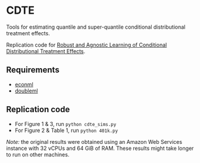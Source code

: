 # CDTE

Tools for estimating quantile and super-quantile conditional distributional treatment effects.

Replication code for [Robust and Agnostic Learning of Conditional Distributional Treatment Effects](https://arxiv.org/abs/2205.11486). 

## Requirements

* [econml](https://github.com/microsoft/EconML)
* [doubleml](https://github.com/DoubleML/doubleml-for-py)

## Replication code

* For Figure 1 & 3, run `python cdte_sims.py`
* For Figure 2 & Table 1, run `python 401k.py`

_Note:_ the original results were obtained using an Amazon Web Services instance with 32 vCPUs and 64 GiB of RAM. These results might take longer to run on other machines.

